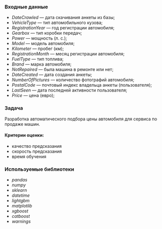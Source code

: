 ### Входные данные
 - *DateCrawled* — дата скачивания анкеты из базы;
 - *VehicleType* — тип автомобильного кузова;
 - *RegistrationYear* — год регистрации автомобиля;
 - *Gearbox* — тип коробки передач;
 - *Power* — мощность (л. с.);
 - *Model* — модель автомобиля;
 - *Kilometer* — пробег (км);
 - *RegistrationMonth* — месяц регистрации автомобиля;
 - *FuelType* — тип топлива;
 - *Brand* — марка автомобиля;
 - *NotRepaired* — была машина в ремонте или нет;
 - *DateCreated* — дата создания анкеты;
 - *NumberOfPictures* — количество фотографий автомобиля;
 - *PostalCode* — почтовый индекс владельца анкеты (пользователя);
 - *LastSeen* — дата последней активности пользователя;
 - *Price* — цена (евро);

### Задача
Разработка автоматического подбора цены автомобиля для сервиса по продаже машин.
#### Критерии оценки:
- качество предсказания
- скорость предсказания
- время обучения

### Используемые библиотеки
 - *pandas*
 - *numpy*
 - *sklearn*
 - *datetime*
 - *lightgbm*
 - *matplotlib*
 - *xgboost*
 - *catboost*
 - *warnings*
